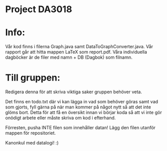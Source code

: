 # Project DA3018

# Info:

Vår kod finns i filerna Graph.java samt DataToGraphConverter.java. 
Vår rapport går att hitta mappen LaTeX som report.pdf. 
Våra individuella dagböcker är de filer med namn + DB (Dagbok) som filnamn.



# Till gruppen:

Redigera denna för att skriva viktiga saker gruppen behöver veta. 

Det finns en todo.txt där vi kan lägga in vad som behöver göras samt vad som gjorts, fyll gärna på när man kommer på något nytt så att det inte glöms bort.
Detta för att få en översikt innan vi börjar koda så att vi inte gör onödigt arbete eller måste skriva om kod i efterhand. 

Förresten, pusha INTE filen som innehåller datan! Lägg den filen utanför mappen för repositoriet.

Kanonkul med datalogi! :)



